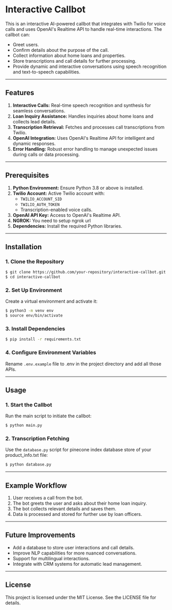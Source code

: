 # Interactive Callbot

This is an interactive AI-powered callbot that integrates with Twilio for voice calls and uses OpenAI's Realtime API to handle real-time interactions. The callbot can:

- Greet users.
- Confirm details about the purpose of the call.
- Collect information about home loans and properties.
- Store transcriptions and call details for further processing.
- Provide dynamic and interactive conversations using speech recognition and text-to-speech capabilities.

---

## Features

1. **Interactive Calls:** Real-time speech recognition and synthesis for seamless conversations.
2. **Loan Inquiry Assistance:** Handles inquiries about home loans and collects lead details.
3. **Transcription Retrieval:** Fetches and processes call transcriptions from Twilio.
4. **OpenAI Integration:** Uses OpenAI's Realtime API for intelligent and dynamic responses.
5. **Error Handling:** Robust error handling to manage unexpected issues during calls or data processing.

---

## Prerequisites

1. **Python Environment:** Ensure Python 3.8 or above is installed.
2. **Twilio Account:** Active Twilio account with:
   - `TWILIO_ACCOUNT_SID`
   - `TWILIO_AUTH_TOKEN`
   - Transcription-enabled voice calls.
3. **OpenAI API Key:** Access to OpenAI's Realtime API.
4. **NGROK:** You need to setup ngrok url
5. **Dependencies:** Install the required Python libraries.

---

## Installation

### 1. Clone the Repository

```bash
$ git clone https://github.com/your-repository/interactive-callbot.git
$ cd interactive-callbot
```

### 2. Set Up Environment

Create a virtual environment and activate it:

```bash
$ python3 -m venv env
$ source env/bin/activate
```

### 3. Install Dependencies

```bash
$ pip install -r requirements.txt
```

### 4. Configure Environment Variables

Rename `.env.example` file to .env in the project directory and add all those APIs.

---

## Usage

### 1. Start the Callbot

Run the main script to initiate the callbot:

```bash
$ python main.py
```

### 2. Transcription Fetching

Use the `database.py` script for pinecone index database store of your product\_info.txt file:

```bash
$ python database.py
```

---

## Example Workflow

1. User receives a call from the bot.
2. The bot greets the user and asks about their home loan inquiry.
3. The bot collects relevant details and saves them.
4. Data is processed and stored for further use by loan officers.

---

## Future Improvements

- Add a database to store user interactions and call details.
- Improve NLP capabilities for more nuanced conversations.
- Support for multilingual interactions.
- Integrate with CRM systems for automatic lead management.

---

## License

This project is licensed under the MIT License. See the LICENSE file for details.
